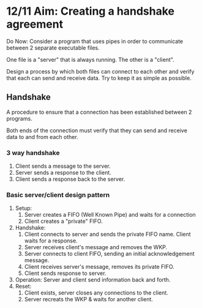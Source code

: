 # 12/11 Aim: Creating a handshake agreement

Do Now: Consider a program that uses pipes in order to communicate
between 2 separate executable files.

One file is a "server" that is always running. The other is a "client".

Design a process by which both files can connect to each other and
verify that each can send and receive data. Try to keep it as simple
as possible.

## Handshake

A procedure to ensure that a connection has been established between 2
programs.

Both ends of the connection must verify that they can send and receive data
to and from each other.

### 3 way handshake

1. Client sends a message to the server.
2. Server sends a response to the client.
3. Client sends a response back to the server.

### Basic server/client design pattern

1. Setup:
    1. Server creates a FIFO (Well Known Pipe) and waits for a connection
    2. Client creates a "private" FIFO.
2. Handshake:
    1. Client connects to server and sends the private FIFO name. Client
       waits for a response.
    2. Server receives client's message and removes the WKP.
    3. Server connects to client FIFO, sending an initial acknowledgement
       message.
    4. Client receives server's message, removes its private FIFO.
    5. Client sends response to server.
3. Operation: Server and client send information back and forth.
4. Reset:
    1. Client exists, server closes any connections to the client.
    2. Server recreats the WKP & waits for another client.
